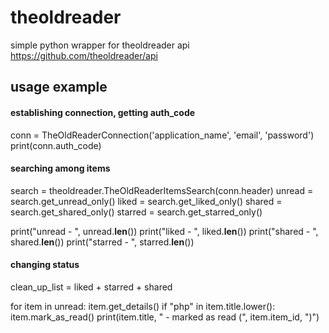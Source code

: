 # theoldreader

simple python wrapper for theoldreader api
https://github.com/theoldreader/api

## usage example

#### establishing connection, getting auth_code
conn = TheOldReaderConnection('application_name', 'email', 'password')
print(conn.auth_code)

#### searching among items

search = theoldreader.TheOldReaderItemsSearch(conn.header)
unread = search.get_unread_only()
liked = search.get_liked_only()
shared = search.get_shared_only()
starred = search.get_starred_only()

print("unread - ", unread.__len__())
print("liked - ", liked.__len__())
print("shared - ", shared.__len__())
print("starred - ", starred.__len__())


#### changing status
clean_up_list = liked + starred + shared


for item in unread:
	item.get_details()
	if "php" in item.title.lower():
		item.mark_as_read()
		print(item.title, " - marked as read (", item.item_id, ")")
